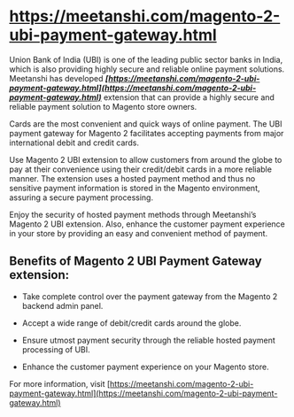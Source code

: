 # https://meetanshi.com/magento-2-ubi-payment-gateway.html

Union Bank of India (UBI) is one of the leading public sector banks in India, which is also providing highly secure and reliable online payment solutions. Meetanshi has developed ***[https://meetanshi.com/magento-2-ubi-payment-gateway.html](https://meetanshi.com/magento-2-ubi-payment-gateway.html)*** extension that can provide a highly secure and reliable payment solution to Magento store owners.

Cards are the most convenient and quick ways of online payment. The UBI payment gateway for Magento 2 facilitates accepting payments from major international debit and credit cards.

Use Magento 2 UBI extension to allow customers from around the globe to pay at their convenience using their credit/debit cards in a more reliable manner. The extension uses a hosted payment method and thus no sensitive payment information is stored in the Magento environment, assuring a secure payment processing.

Enjoy the security of hosted payment methods through Meetanshi’s Magento 2 UBI extension. Also, enhance the customer payment experience in your store by providing an easy and convenient method of payment.

##  Benefits of  Magento 2 UBI Payment Gateway extension:

* Take complete control over the payment gateway from the Magento 2 backend admin panel.

* Accept a wide range of debit/credit cards around the globe.

* Ensure utmost payment security through the reliable hosted payment processing of UBI.

* Enhance the customer payment experience on your Magento store.

For more information, visit [https://meetanshi.com/magento-2-ubi-payment-gateway.html](https://meetanshi.com/magento-2-ubi-payment-gateway.html)



